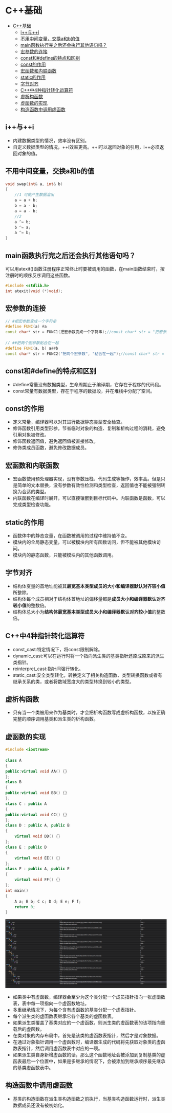 # C++基础

- [C++基础](#c基础)
  - [i++与++i](#i与i)
  - [不用中间变量，交换a和b的值](#不用中间变量交换a和b的值)
  - [main函数执行完之后还会执行其他语句吗？](#main函数执行完之后还会执行其他语句吗)
  - [宏参数的连接](#宏参数的连接)
  - [const和#define的特点和区别](#const和define的特点和区别)
  - [const的作用](#const的作用)
  - [宏函数和内联函数](#宏函数和内联函数)
  - [static的作用](#static的作用)
  - [字节对齐](#字节对齐)
  - [C++中4种指针转化运算符](#c中4种指针转化运算符)
  - [虚析构函数](#虚析构函数)
  - [虚函数的实现](#虚函数的实现)
  - [构造函数中调用虚函数](#构造函数中调用虚函数)

## i++与++i

- 内建数据类型的情况，效率没有区别。
- 自定义数据类型的情况，++i效率更高。++i可以返回对象的引用，i++必须返回对象的值。

## 不用中间变量，交换a和b的值

```C++
void swap(int& a, int& b)
{
    //1 可能产生数据溢出
    a = a + b;
    b = a - b;
    a = a - b;
    //2
    a ^= b;
    b ^= a;
    a ^= b;
}
```

## main函数执行完之后还会执行其他语句吗？

可以用atexit()函数注册程序正常终止时要被调用的函数，在main函数结束时，按注册时的顺序反序调用这些函数。

```C++
#include <stdlib.h>
int atexit(void (*)void);
```

## 宏参数的连接

```C++
// #把宏参数变成一个字符串
#define FUNC(a) #a
const char* str = FUNC1(把宏参数变成一个字符串);//const char* str = "把宏参数变成一个字符串";

// ##把两个宏参数粘合在一起
#define FUNC(a, b) a##b
const char* str = FUNC2("把两个宏参数", "粘合在一起");//const char* str = "把两个宏参数""粘合在一起";
```

## const和#define的特点和区别

- #define常量没有数据类型，生命周期止于编译期，它存在于程序的代码段。
- const常量有数据类型，存在于程序的数据段，并在堆栈中分配了空间。

## const的作用

- 定义常量，编译器可以对其进行数据静态类型安全检查。
- 修饰函数引用类型形参，节省临时对象的构造、复制和析构过程的消耗，避免引用对象被修改。
- 修饰函数返回值，避免返回值被直接修改。
- 修饰类成员函数，避免修改数据成员。

## 宏函数和内联函数

- 宏函数使用预处理器实现，没有参数压栈、代码生成等操作，效率高。但是只是简单的文本替换，没有参数有效性检测和类型检查，返回值也不能被强制转换为合适的类型。
- 内联函数在编译时展开，可以直接镶嵌到目标代码中。内联函数是函数，可以完成类型检查功能。

## static的作用

- 函数体中的静态变量，在函数被调用的过程中维持值不变。
- 模块内的全局静态变量，可以被模块内所有函数访问，但不能被其他模块访问。
- 模块内的静态函数，只能被模块内的其他函数调用。

## 字节对齐

- 结构体变量的首地址能被其**最宽基本类型成员的大小和编译器默认对齐较小值**所整除。
- 结构体每个成员相对于结构体首地址的偏移量都是**成员大小和编译器默认对齐较小值**的整数倍。
- 结构体总大小为**结构体最宽基本类型成员大小和编译器默认对齐较小值**的整数倍。

## C++中4种指针转化运算符

- const_cast:特定情况下，将const限制解除。
- dynamic_cast:可以在运行时将一个指向派生类的基类指针还原成原来的派生类指针。
- reinterpret_cast:指针间强行转化。
- static_cast:安全类型转化，转换定义了相关构造函数、类型转换函数或者有继承关系的类，或者将数域宽度大的类型转换到较小的类型。

## 虚析构函数

- 只有当一个类被用来作为基类时，才会把析构函数写成虚析构函数，以按正确完整的顺序调用基类和派生类的析构函数。

## 虚函数的实现

```C++
#include <iostream>

class A
{
public:virtual void AA() {}
};
class B
{
public:virtual void BB() {}
};
class C : public A
{
public:virtual void CC() {}
};
class D : public A, public B
{
	virtual void DD() {}
};
class E : public D
{
	virtual void EE() {}
};
class F : public A, public E
{
	virtual void FF() {}
};
int main()
{
	A a; B b; C c; D d; E e; F f;
	return 0;
}
```

![C++虚函数表](https://github.com/gongluck/images/blob/main/C++虚函数表.png)

- 如果类中有虚函数，编译器会至少为这个类分配一个成员指针指向一张虚函数表，表中每一项指向一个虚函数地址。
- 多重继承情况下，为每个含有虚函数的基类分配一个虚表指针。
- 每个派生类的虚函数表继承它各个基类的虚函数表。
- 如果派生类覆盖了基类对应的一个虚函数，则派生类的虚函数表的该项指向重载后的虚函数。
- 在类对象的内存布局中，首先是该类的虚函数表指针，然后才是对象数据。
- 在通过对象指针调用一个虚函数时，编译器生成的代码将先获取对象类的虚函数表指针，然后调用虚函数表中对应的一项。
- 如果派生类自身新增虚函数的话，那么这个函数地址会被添加到复制基类的虚函表最后一个位置中，如果是多继承的情况下，会被添加到继承顺序最先继承的基类虚函数表中。

## 构造函数中调用虚函数

- 基类的构造函数在派生类构造函数之前执行，当基类构造函数运行时，派生类数据成员还没有被初始化。